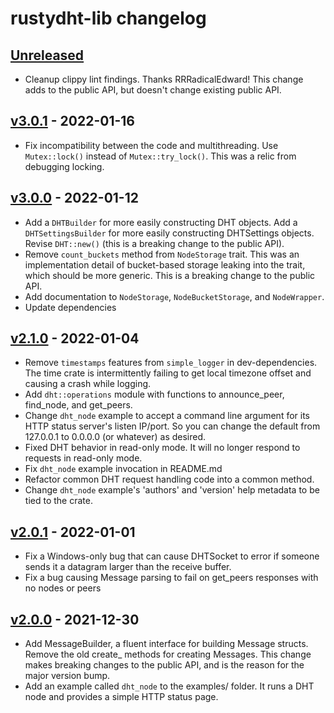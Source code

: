 # rustydht-lib changelog

## [Unreleased]
* Cleanup clippy lint findings. Thanks RRRadicalEdward! This change adds to the public API, but doesn't change existing public API.

## [v3.0.1] - 2022-01-16
* Fix incompatibility between the code and multithreading. Use `Mutex::lock()` instead of `Mutex::try_lock()`. This was a relic from debugging locking.

## [v3.0.0] - 2022-01-12
* Add a `DHTBuilder` for more easily constructing DHT objects. Add a `DHTSettingsBuilder` for more easily constructing DHTSettings objects. Revise `DHT::new()` (this is a breaking change to the public API).
* Remove `count_buckets` method from `NodeStorage` trait. This was an implementation detail of bucket-based storage leaking into the trait, which should be more generic. This is a breaking change to the public API.
* Add documentation to `NodeStorage`, `NodeBucketStorage`, and `NodeWrapper`.
* Update dependencies

## [v2.1.0] - 2022-01-04
* Remove `timestamps` features from `simple_logger` in dev-dependencies. The time crate is intermittently failing to get local timezone offset and causing a crash while logging.
* Add `dht::operations` module with functions to announce_peer, find_node, and get_peers.
* Change `dht_node` example to accept a command line argument for its HTTP status server's listen IP/port. So you can change the default from 127.0.0.1 to 0.0.0.0 (or whatever) as desired.
* Fixed DHT behavior in read-only mode. It will no longer respond to requests in read-only mode.
* Fix `dht_node` example invocation in README.md
* Refactor common DHT request handling code into a common method.
* Change `dht_node` example's 'authors' and 'version' help metadata to be tied to the crate.

## [v2.0.1] - 2022-01-01
* Fix a Windows-only bug that can cause DHTSocket to error if someone sends it a datagram larger than the receive buffer.
* Fix a bug causing Message parsing to fail on get_peers responses with no nodes or peers

## [v2.0.0] - 2021-12-30
* Add MessageBuilder, a fluent interface for building Message structs. Remove the old create_ methods for creating Messages. This change makes breaking changes to the public API, and is the reason for the major version bump.
* Add an example called `dht_node` to the examples/ folder. It runs a DHT node and provides a simple HTTP status page.

[Unreleased]: https://github.com/raptorswing/rustydht-lib/compare/v3.0.1...main
[v3.0.1]: https://github.com/raptorswing/rustydht-lib/compare/v3.0.0...v3.0.1
[v3.0.0]: https://github.com/raptorswing/rustydht-lib/compare/v2.1.0...v3.0.0
[v2.1.0]: https://github.com/raptorswing/rustydht-lib/compare/v2.0.1...v2.1.0
[v2.0.1]: https://github.com/raptorswing/rustydht-lib/compare/v2.0.0...v2.0.1
[v2.0.0]: https://github.com/raptorswing/rustydht-lib/compare/v1.0.0...v2.0.0
